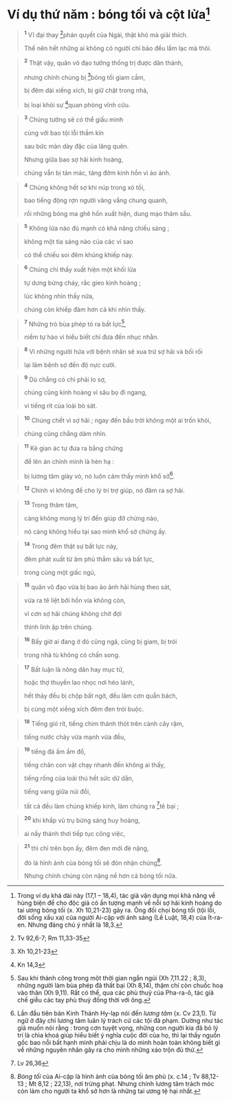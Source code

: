 # Ví dụ thứ năm : bóng tối và cột lửa[^1]

> <sup><b>1</b></sup> Vĩ đại thay [^1*]phán quyết của Ngài, thật khó mà giải thích.
> 
> Thế nên hết những ai không có người chỉ bảo đều lầm lạc mà thôi.
>


> <sup><b>2</b></sup> Thật vậy, quân vô đạo tưởng thống trị được dân thánh,
> 
> nhưng chính chúng bị [^2*]bóng tối giam cầm,
> 
> bị đêm dài xiềng xích, bị giữ chặt trong nhà,
> 
> bị loại khỏi sự [^3*]quan phòng vĩnh cửu.
>


> <sup><b>3</b></sup> Chúng tưởng sẽ có thể giấu mình
> 
> cùng với bao tội lỗi thầm kín
> 
> sau bức màn dày đặc của lãng quên.
> 
> Nhưng giữa bao sợ hãi kinh hoàng,
> 
> chúng vẫn bị tản mác, táng đởm kinh hồn vì ảo ảnh.
>


> <sup><b>4</b></sup> Chúng không hết sợ khi núp trong xó tối,
> 
> bao tiếng động rợn người văng vẳng chung quanh,
> 
> rồi những bóng ma ghê hồn xuất hiện, dung mạo thảm sầu.
>


> <sup><b>5</b></sup> Không lửa nào đủ mạnh có khả năng chiếu sáng ;
> 
> không một tia sáng nào của các vì sao
> 
> có thể chiếu soi đêm khủng khiếp này.
>


> <sup><b>6</b></sup> Chúng chỉ thấy xuất hiện một khối lửa
> 
> tự dưng bừng cháy, rắc gieo kinh hoàng ;
> 
> lúc không nhìn thấy nữa,
> 
> chúng còn khiếp đảm hơn cả khi nhìn thấy.
>


> <sup><b>7</b></sup> Những trò bùa phép tỏ ra bất lực[^2],
> 
> niềm tự hào vì hiểu biết chỉ đưa đến nhục nhằn.
>


> <sup><b>8</b></sup> Vì những người hứa với bệnh nhân sẽ xua trừ sợ hãi và bối rối
> 
> lại lâm bệnh sợ đến độ nực cười.
>


> <sup><b>9</b></sup> Dù chẳng có chi phải lo sợ,
> 
> chúng cũng kinh hoàng vì sâu bọ đi ngang,
> 
> vì tiếng rít của loài bò sát.
>


> <sup><b>10</b></sup> Chúng chết vì sợ hãi ; ngay đến bầu trời không một ai trốn khỏi,
> 
> chúng cũng chẳng dám nhìn.
>


> <sup><b>11</b></sup> Kẻ gian ác tự đưa ra bằng chứng
> 
> để lên án chính mình là hèn hạ :
> 
> bị lương tâm giày vò, nó luôn cảm thấy mình khổ sở[^3].
>


> <sup><b>12</b></sup> Chính vì không để cho lý trí trợ giúp, nó đâm ra sợ hãi.
>


> <sup><b>13</b></sup> Trong thâm tâm,
> 
> càng không mong lý trí đến giúp đỡ chừng nào,
> 
> nó càng không hiểu tại sao mình khổ sở chừng ấy.
>


> <sup><b>14</b></sup> Trong đêm thật sự bất lực này,
> 
> đêm phát xuất từ âm phủ thẳm sâu và bất lực,
> 
> trong cùng một giấc ngủ,
>


> <sup><b>15</b></sup> quân vô đạo vừa bị bao ảo ảnh hãi hùng theo sát,
> 
> vừa ra tê liệt bởi hồn vía không còn,
> 
> vì cơn sợ hãi chúng không chờ đợi
> 
> thình lình ập trên chúng.
>


> <sup><b>16</b></sup> Bấy giờ ai đang ở đó cũng ngã, cũng bị giam, bị trói
> 
> trong nhà tù không có chấn song.
>


> <sup><b>17</b></sup> Bất luận là nông dân hay mục tử,
> 
> hoặc thợ thuyền lao nhọc nơi hẻo lánh,
> 
> hết thảy đều bị chộp bất ngờ, đều lâm cơn quẫn bách,
> 
> bị cùng một xiềng xích đêm đen trói buộc.
>


> <sup><b>18</b></sup> Tiếng gió rít, tiếng chim thánh thót trên cành cây rậm,
> 
> tiếng nước chảy vừa mạnh vừa đều,
>


> <sup><b>19</b></sup> tiếng đá ầm ầm đổ,
> 
> tiếng chân con vật chạy nhanh đến không ai thấy,
> 
> tiếng rống của loài thú hết sức dữ dằn,
> 
> tiếng vang giữa núi đồi,
> 
> tất cả đều làm chúng khiếp kinh, làm chúng ra [^4*]tê bại ;
>


> <sup><b>20</b></sup> khi khắp vũ trụ bừng sáng huy hoàng,
> 
> ai nấy thảnh thơi tiếp tục công việc,
>


> <sup><b>21</b></sup> thì chỉ trên bọn ấy, đêm đen mới đè nặng,
> 
> đó là hình ảnh của bóng tối sẽ đón nhận chúng[^4].
> 
> Nhưng chính chúng còn nặng nề hơn cả bóng tối nữa.
>

[^1]: Trong ví dụ khá dài này (17,1 – 18,4), tác giả vận dụng mọi khả năng về hùng biện để cho độc giả có ấn tượng mạnh về nỗi sợ hãi kinh hoàng do tai ương bóng tối (x. Xh 10,21-23) gây ra. Ông đối chọi bóng tối (tội lỗi, đời sống xấu xa) của người Ai-cập với ánh sáng (Lề Luật, 18,4) của Ít-ra-en. Nhưng đáng chú ý nhất là 18,3.
[^2]: Sau khi thành công trong một thời gian ngắn ngủi (Xh 7,11.22 ; 8,3), những người làm bùa phép đã thất bại (Xh 8,14), thậm chí còn chuốc hoạ vào thân (Xh 9,11). Rất có thể, qua các phù thuỷ của Pha-ra-ô, tác giả chế giễu các tay phù thuỷ đồng thời với ông.
[^3]: Lần đầu tiên bản Kinh Thánh Hy-lạp nói đến <i>lương tâm</i> (x. Cv 23,1). Từ ngữ ở đây chỉ lương tâm luân lý trách cứ các tội đã phạm. Dường như tác giả muốn nói rằng : trong cơn tuyệt vọng, những con người kia đã bỏ lý trí là chìa khoá giúp hiểu biết ý nghĩa cuộc đời của họ, thì lại thấy nguồn gốc bao nỗi bất hạnh mình phải chịu là do mình hoàn toàn không biết gì về những nguyên nhân gây ra cho mình những xáo trộn đủ thứ.
[^4]: <i>Bóng tối</i> của Ai-cập là hình ảnh của bóng tối âm phủ (x. c.14 ; Tv 88,12-13 ; Mt 8,12 ; 22,13), nơi trừng phạt. Nhưng chính lương tâm trách móc còn làm cho người ta khổ sở hơn là những tai ương tệ hại nhất.
[^1*]: Tv 92,6-7; Rm 11,33-35
[^2*]: Xh 10,21-23
[^3*]: Kn 14,3
[^4*]: Lv 26,36
